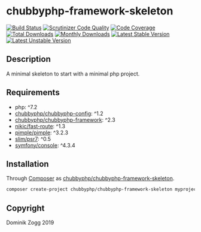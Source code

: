 # chubbyphp-framework-skeleton

[![Build Status](https://api.travis-ci.org/chubbyphp/chubbyphp-framework-skeleton.png?branch=master)](https://travis-ci.org/chubbyphp/chubbyphp-framework-skeleton)
[![Scrutinizer Code Quality](https://scrutinizer-ci.com/g/chubbyphp/chubbyphp-framework-skeleton/badges/quality-score.png?b=master)](https://scrutinizer-ci.com/g/chubbyphp/chubbyphp-framework-skeleton/?branch=master)
[![Code Coverage](https://scrutinizer-ci.com/g/chubbyphp/chubbyphp-framework-skeleton/badges/coverage.png?b=master)](https://scrutinizer-ci.com/g/chubbyphp/chubbyphp-framework-skeleton/?branch=master)
[![Total Downloads](https://poser.pugx.org/chubbyphp/chubbyphp-framework-skeleton/downloads.png)](https://packagist.org/packages/chubbyphp/chubbyphp-framework-skeleton)
[![Monthly Downloads](https://poser.pugx.org/chubbyphp/chubbyphp-framework-skeleton/d/monthly)](https://packagist.org/packages/chubbyphp/chubbyphp-framework-skeleton)
[![Latest Stable Version](https://poser.pugx.org/chubbyphp/chubbyphp-framework-skeleton/v/stable.png)](https://packagist.org/packages/chubbyphp/chubbyphp-framework-skeleton)
[![Latest Unstable Version](https://poser.pugx.org/chubbyphp/chubbyphp-framework-skeleton/v/unstable)](https://packagist.org/packages/chubbyphp/chubbyphp-framework-skeleton)

## Description

A minimal skeleton to start with a minimal php project.

## Requirements

 * php: ^7.2
 * [chubbyphp/chubbyphp-config][20]: ^1.2
 * [chubbyphp/chubbyphp-framework][21]: ^2.3
 * [nikic/fast-route][22]: ^1.3
 * [pimple/pimple][23]: ^3.2.3
 * [slim/psr7][24]: ^0.5
 * [symfony/console][25]: ^4.3.4

## Installation

Through [Composer](http://getcomposer.org) as [chubbyphp/chubbyphp-framework-skeleton][10].

```bash
composer create-project chubbyphp/chubbyphp-framework-skeleton myproject "dev-master"
```

## Copyright

Dominik Zogg 2019

[10]: https://travis-ci.org/chubbyphp/chubbyphp-framework-skeleton

[20]: https://packagist.org/packages/chubbyphp/chubbyphp-config
[21]: https://packagist.org/packages/chubbyphp/chubbyphp-framework
[22]: https://packagist.org/packages/nikic/fast-route
[23]: https://packagist.org/packages/pimple/pimple
[24]: https://packagist.org/packages/slim/psr7
[25]: https://packagist.org/packages/symfony/console
